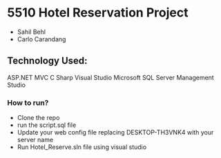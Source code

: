 
# 5510 Hotel Reservation Project
- Sahil Behl
- Carlo Carandang
## Technology Used:
ASP.NET MVC C Sharp
Visual Studio
Microsoft SQL Server Management Studio

### How to run?
- Clone the repo
- run the script.sql file
- Update your web config file replacing DESKTOP-TH3VNK4 with your server name
- Run Hotel_Reserve.sln file using visual studio